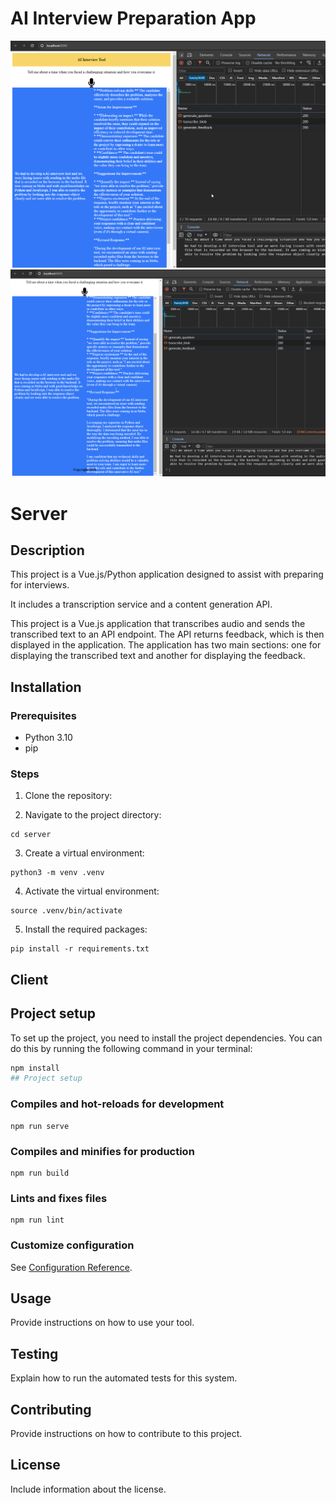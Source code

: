 # AI Interview Preparation App

![Screenshot 1](media/screenshot1.png)
![Screenshot 2](media/screenshot2.png)

# Server

## Description

This project is a Vue.js/Python application designed to assist with preparing for interviews. 

It includes a transcription service and a content generation API.

This project is a Vue.js application that transcribes audio and sends the transcribed text to an API endpoint. The API returns feedback, which is then displayed in the application. The application has two main sections: one for displaying the transcribed text and another for displaying the feedback.

## Installation

### Prerequisites

- Python 3.10
- pip

### Steps

1. Clone the repository:

2. Navigate to the project directory:

```
cd server
```

3. Create a virtual environment:

```
python3 -m venv .venv
```

4. Activate the virtual environment:

```
source .venv/bin/activate
```

5. Install the required packages:

```
pip install -r requirements.txt
```

## Client

## Project setup

To set up the project, you need to install the project dependencies. You can do this by running the following command in your terminal:

```bash
npm install
## Project setup
```

### Compiles and hot-reloads for development
```
npm run serve
```

### Compiles and minifies for production
```
npm run build
```

### Lints and fixes files
```
npm run lint
```

### Customize configuration
See [Configuration Reference](https://cli.vuejs.org/config/).

## Usage

Provide instructions on how to use your tool.

## Testing

Explain how to run the automated tests for this system.

## Contributing

Provide instructions on how to contribute to this project.

## License

Include information about the license.